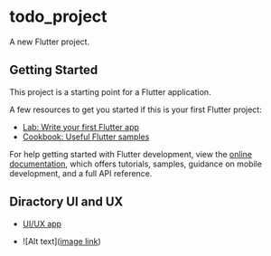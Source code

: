 # todo_project

A new Flutter project.

## Getting Started

This project is a starting point for a Flutter application.

A few resources to get you started if this is your first Flutter project:

- [Lab: Write your first Flutter app](https://docs.flutter.dev/get-started/codelab)
- [Cookbook: Useful Flutter samples](https://docs.flutter.dev/cookbook)

For help getting started with Flutter development, view the
[online documentation](https://docs.flutter.dev/), which offers tutorials,
samples, guidance on mobile development, and a full API reference.

## Diractory UI and UX

- [UI/UX app](https://github.com/mszahran/todo_project/tree/main/ui_ux_app)

- ![Alt text]([image link](https://github.com/mszahran/todo_project/blob/main/ui_ux_app/Screenshot_20241011_010741.jpg))
